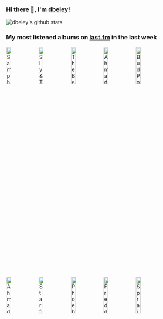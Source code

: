 ### Hi there 👋, I'm [dbeley](https://dbeley.ovh/en)!

![dbeley's github stats](https://github-readme-stats.vercel.app/api?username=dbeley)

### My most listened albums on [last.fm](https://www.last.fm/user/d_beley) in the last week

[<img src='https://lastfm.freetls.fastly.net/i/u/300x300/44ea435ee3d95f5142a6fbdde6fe6939.jpg' width='16%' height='16%' alt='Sampha - Lahai'>](https://www.last.fm/music/sampha/lahai)&nbsp;
[<img src='https://lastfm.freetls.fastly.net/i/u/300x300/592f9e32b1feba335e4263f0814312c3.png' width='16%' height='16%' alt='Sly & The Family Stone - FRESH'>](https://www.last.fm/music/sly%2b%2526%2bthe%2bfamily%2bstone/fresh)&nbsp;
[<img src='https://lastfm.freetls.fastly.net/i/u/300x300/fbec3f7f04294706bff430b1402208af.jpg' width='16%' height='16%' alt='The Beatles - Let It Be… Naked'>](https://www.last.fm/music/the%2bbeatles/let%2bit%2bbe%25e2%2580%25a6%2bnaked)&nbsp;
[<img src='https://lastfm.freetls.fastly.net/i/u/300x300/2d6aa2fb662841f2ae4f37b69240021b.jpg' width='16%' height='16%' alt='Ahmad Jamal Trio - Count Em 88'>](https://www.last.fm/music/ahmad%2bjamal%2btrio/count%2b%2527em%2b88)&nbsp;
[<img src='https://lastfm.freetls.fastly.net/i/u/300x300/fa6300602e6b237ce918d9fcbe337c32.png' width='16%' height='16%' alt='Bud Powell - The Amazing Bud Powell'>](https://www.last.fm/music/bud%2bpowell/the%2bamazing%2bbud%2bpowell)&nbsp;
<br>
[<img src='https://lastfm.freetls.fastly.net/i/u/300x300/317e87c6279059d93fd616a0dc0ec932.jpg' width='16%' height='16%' alt='Ahmad Jamal - Ahmad Jamal at the Pershing: But Not for Me'>](https://www.last.fm/music/ahmad%2bjamal/ahmad%2bjamal%2bat%2bthe%2bpershing%253a%2bbut%2bnot%2bfor%2bme)&nbsp;
[<img src='https://lastfm.freetls.fastly.net/i/u/300x300/acbf312c704f4fa0850acbfa5f646c1b.png' width='16%' height='16%' alt='Starflyer 59 - Starflyer 59'>](https://www.last.fm/music/starflyer%2b59/starflyer%2b59)&nbsp;
[<img src='https://lastfm.freetls.fastly.net/i/u/300x300/531bdb172f66ee3500e344936f1f22bd.jpg' width='16%' height='16%' alt='Phoebe Bridgers - Stranger in the Alps'>](https://www.last.fm/music/phoebe%2bbridgers/stranger%2bin%2bthe%2balps)&nbsp;
[<img src='https://lastfm.freetls.fastly.net/i/u/300x300/2da27812067a71bd605010a461a115e3.jpg' width='16%' height='16%' alt='Freddie Hubbard - Open Sesame'>](https://www.last.fm/music/freddie%2bhubbard/open%2bsesame)&nbsp;
[<img src='https://lastfm.freetls.fastly.net/i/u/300x300/0fee759e8d2adbc4bb38c0e59c961a9d.jpg' width='16%' height='16%' alt='Sprain - The Lamb as Effigy'>](https://www.last.fm/music/sprain/the%2blamb%2bas%2beffigy)&nbsp;
<br>
